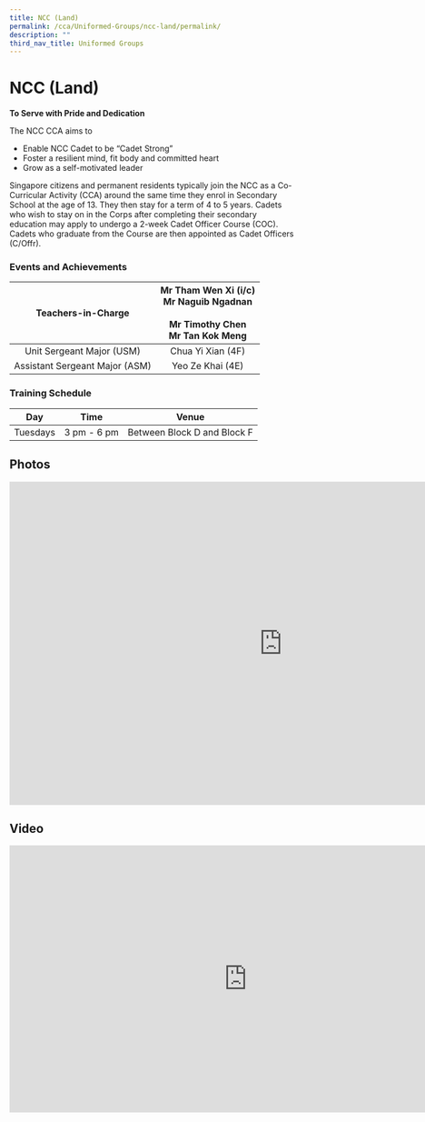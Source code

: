 ```yaml
---
title: NCC (Land)
permalink: /cca/Uniformed-Groups/ncc-land/permalink/
description: ""
third_nav_title: Uniformed Groups
---
```

NCC (Land)
==========

**To Serve with Pride and Dedication**

  

The NCC CCA aims to  

*   Enable NCC Cadet to be “Cadet Strong”
*   Foster a resilient mind, fit body and committed heart
*   Grow as a self-motivated leader

Singapore citizens and permanent residents typically join the NCC as a Co-Curricular Activity (CCA) around the same time they enrol in Secondary School at the age of 13. They then stay for a term of 4 to 5 years. Cadets who wish to stay on in the Corps after completing their secondary education may apply to undergo a 2-week Cadet Officer Course (COC). Cadets who graduate from the Course are then appointed as Cadet Officers (C/Offr).

### Events and Achievements

| Teachers-in-Charge 	| Mr Tham Wen Xi (i/c)<br>Mr Naguib Ngadnan<br><br>Mr Timothy Chen<br>Mr Tan Kok Meng 	|
|:---:	|:---:	|
| Unit Sergeant Major (USM) 	| Chua Yi Xian (4F) 	|
| Assistant Sergeant Major (ASM) 	| Yeo Ze Khai (4E) 	|

### Training Schedule

| Day | Time | Venue |
| --- | --- | --- |
| Tuesdays | 3 pm - 6 pm | Between Block D and Block F |

Photos
------
<iframe allowfullscreen="true" height="569" width="960" frameborder="0" src="https://docs.google.com/presentation/d/e/2PACX-1vTIGTgeo_DpQGzoCcvpQgxkmrU_DS_AcUlhz90vWp0le4H3Kq3d9-StOPDYWk17p24D-5p-4VkTU7t5/embed?start=false&amp;loop=false&amp;delayms=3000"></iframe>

Video
-----
<iframe width="836" height="470" src="https://www.youtube.com/embed/W7IowZGW0DI" title="Mayflower Secondary School - NCC" frameborder="0" allow="accelerometer; autoplay; clipboard-write; encrypted-media; gyroscope; picture-in-picture" allowfullscreen></iframe>